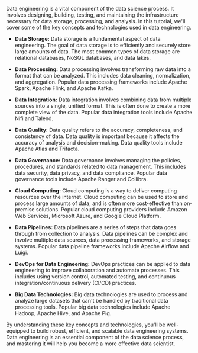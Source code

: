 Data engineering is a vital component of the data science process. It involves designing, building, testing, and maintaining the infrastructure necessary for data storage, processing, and analysis. In this tutorial, we'll cover some of the key concepts and technologies used in data engineering.

-  **Data Storage:**
Data storage is a fundamental aspect of data engineering. The goal of data storage is to efficiently and securely store large amounts of data. The most common types of data storage are relational databases, NoSQL databases, and data lakes.

-  **Data Processing:**
Data processing involves transforming raw data into a format that can be analyzed. This includes data cleaning, normalization, and aggregation. Popular data processing frameworks include Apache Spark, Apache Flink, and Apache Kafka.

-  **Data Integration:**
Data integration involves combining data from multiple sources into a single, unified format. This is often done to create a more complete view of the data. Popular data integration tools include Apache Nifi and Talend.

-  **Data Quality:**
Data quality refers to the accuracy, completeness, and consistency of data. Data quality is important because it affects the accuracy of analysis and decision-making. Data quality tools include Apache Atlas and Trifacta.

-  **Data Governance:**
Data governance involves managing the policies, procedures, and standards related to data management. This includes data security, data privacy, and data compliance. Popular data governance tools include Apache Ranger and Collibra.

-  **Cloud Computing:**
Cloud computing is a way to deliver computing resources over the internet. Cloud computing can be used to store and process large amounts of data, and is often more cost-effective than on-premise solutions. Popular cloud computing providers include Amazon Web Services, Microsoft Azure, and Google Cloud Platform.

-  **Data Pipelines:**
Data pipelines are a series of steps that data goes through from collection to analysis. Data pipelines can be complex and involve multiple data sources, data processing frameworks, and storage systems. Popular data pipeline frameworks include Apache Airflow and Luigi.

-  **DevOps for Data Engineering:**
DevOps practices can be applied to data engineering to improve collaboration and automate processes. This includes using version control, automated testing, and continuous integration/continuous delivery (CI/CD) practices.

-  **Big Data Technologies:**
Big data technologies are used to process and analyze large datasets that can't be handled by traditional data processing tools. Popular big data technologies include Apache Hadoop, Apache Hive, and Apache Pig.

By understanding these key concepts and technologies, you'll be well-equipped to build robust, efficient, and scalable data engineering systems. Data engineering is an essential component of the data science process, and mastering it will help you become a more effective data scientist.